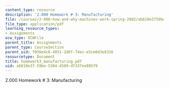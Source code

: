```yaml
---
content_type: resource
description: '2.000 Homework # 3: Manufacturing'
file: /courses/2-000-how-and-why-machines-work-spring-2002/ab618e3759be53844589df337ea885f9_homework3_manufacturing.pdf
file_type: application/pdf
learning_resource_types:
- Assignments
ocw_type: OCWFile
parent_title: Assignments
parent_type: CourseSection
parent_uid: f056e4c6-4051-2d6f-74ec-e5ce0d3e6326
resourcetype: Document
title: homework3_manufacturing.pdf
uid: ab618e37-59be-5384-4589-df337ea885f9
---
```

2.000 Homework # 3: Manufacturing

